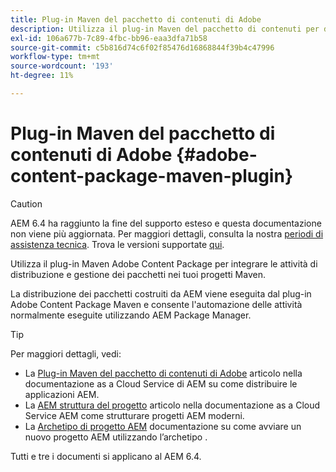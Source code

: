 ```yaml
---
title: Plug-in Maven del pacchetto di contenuti di Adobe
description: Utilizza il plug-in Maven del pacchetto di contenuti per distribuire le applicazioni AEM
exl-id: 106a677b-7c89-4fbc-bb96-eaa3dfa71b58
source-git-commit: c5b816d74c6f02f85476d16868844f39b4c47996
workflow-type: tm+mt
source-wordcount: '193'
ht-degree: 11%

---
```


# Plug-in Maven del pacchetto di contenuti di Adobe {#adobe-content-package-maven-plugin}

>[!CAUTION]
>
>AEM 6.4 ha raggiunto la fine del supporto esteso e questa documentazione non viene più aggiornata. Per maggiori dettagli, consulta la nostra [periodi di assistenza tecnica](https://helpx.adobe.com/it/support/programs/eol-matrix.html). Trova le versioni supportate [qui](https://experienceleague.adobe.com/docs/).

Utilizza il plug-in Maven Adobe Content Package per integrare le attività di distribuzione e gestione dei pacchetti nei tuoi progetti Maven.

La distribuzione dei pacchetti costruiti da AEM viene eseguita dal plug-in Adobe Content Package Maven e consente l&#39;automazione delle attività normalmente eseguite utilizzando AEM Package Manager.

>[!TIP]
>
>Per maggiori dettagli, vedi:
>
>* La [Plug-in Maven del pacchetto di contenuti di Adobe](https://experienceleague.adobe.com/docs/experience-manager-cloud-service/implementing/developer-tools/maven-plugin.html#developer-tools) articolo nella documentazione as a Cloud Service di AEM su come distribuire le applicazioni AEM.
>* La [AEM struttura del progetto](https://experienceleague.adobe.com/docs/experience-manager-cloud-service/implementing/developing/aem-project-content-package-structure.html?lang=it) articolo nella documentazione as a Cloud Service AEM come strutturare progetti AEM moderni.
>* La [Archetipo di progetto AEM](https://experienceleague.adobe.com/docs/experience-manager-core-components/using/developing/archetype/overview.html?lang=it) documentazione su come avviare un nuovo progetto AEM utilizzando l’archetipo .
>
>Tutti e tre i documenti si applicano al AEM 6.4.
